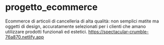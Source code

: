 # progetto_ecommerce
Ecommerce di articoli di cancelleria di alta qualità: non semplici matite ma oggetti di design, accuratamente selezionati per i clienti che amano utilizzare prodotti funzionali ed estetici. 
https://spectacular-crumble-76a870.netlify.app
